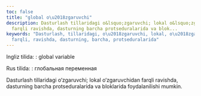 ```yaml
---
toc: false
title: "global o\u2018zgaruvchi"
description: Dasturlash tillaridagi o&lsquo;zgaruvchi; lokal o&lsquo;zgaruvchidan
  farqli ravishda, dasturning barcha protseduralarida va blok...
keywords: "Dasturlash, tillaridagi, o\u2018zgaruvchi, lokal, o\u2018zgaruvchidan,
  farqli, ravishda, dasturning, barcha, protseduralarida"
---
```


Ingliz tilida:
:   global variable

Rus tilida:
:   глобальная переменная

Dasturlash tillaridagi o‘zgaruvchi; lokal o‘zgaruvchidan farqli ravishda, dasturning barcha protseduralarida va bloklarida foydalanilishi mumkin.